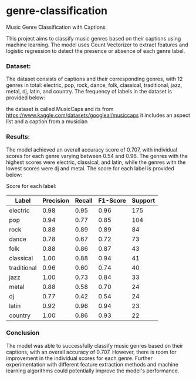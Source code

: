 # genre-classification

Music Genre Classification with Captions

This project aims to classify music genres based on their captions using machine learning. The model uses Count Vectorizer to extract features and logistic regression to detect the presence or absence of each genre label.


### Dataset: <br>
The dataset consists of captions and their corresponding genres, with 12 genres in total: electric, pop, rock, dance, folk, classical, traditional, jazz, metal, dj, latin, and country. The frequency of labels in the dataset is provided below:

the dataset is called MusicCaps and its from https://www.kaggle.com/datasets/googleai/musiccaps it includes an aspect list and a caption from a musician

### Results: <br>
The model achieved an overall accuracy score of 0.707, with individual scores for each genre varying between 0.54 and 0.96. The genres with the highest scores were electric, classical, and latin, while the genres with the lowest scores were dj and metal. The score for each label is provided below:

Score for each label: 

Label       | Precision | Recall | F1-Score | Support
------------|-----------|--------|----------|--------
electric    | 0.98      | 0.95   | 0.96     | 175
pop         | 0.94      | 0.77   | 0.85     | 104
rock        | 0.88      | 0.89   | 0.89     | 84
dance       | 0.78      | 0.67   | 0.72     | 73
folk        | 0.88      | 0.86   | 0.87     | 43
classical   | 1.00      | 0.88   | 0.94     | 41
traditional | 0.96      | 0.60   | 0.74     | 40
jazz        | 1.00      | 0.73   | 0.84     | 33
metal       | 0.88      | 0.58   | 0.70     | 24
dj          | 0.77      | 0.42   | 0.54     | 24
latin       | 0.92      | 0.96   | 0.94     | 23
country     | 1.00      | 0.86   | 0.93     | 22


### Conclusion <br>
The model was able to successfully classify music genres based on their captions, with an overall accuracy of 0.707. However, there is room for improvement in the individual scores for each genre. Further experimentation with different feature extraction methods and machine learning algorithms could potentially improve the model's performance.
